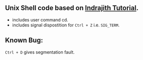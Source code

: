 ## Unix Shell code based on [Indrajith Tutorial](https://indradhanush.github.io/blog/writing-a-unix-shell-part-1/).

* includes user command cd.
* includes signal dispostition for ```Ctrl + Z``` i.e. ```SIG_TERM```.

## Known Bug:
```Ctrl + D``` gives segmentation fault.
